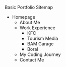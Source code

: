 Basic Portfolio Sitemap

- Homepage
    - About Me
    - Work Experience
        - KFC
        - Tourism Media
        - BAM Garage
        - Boral 
    - My Coding Journey
    - Contact Me
